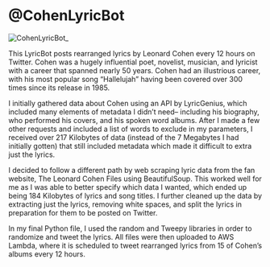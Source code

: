 # @CohenLyricBot 



![CohenLyricBot_](https://user-images.githubusercontent.com/102554461/168000102-f09af355-d69b-4c3d-90a6-13fc168234c0.jpeg)



This LyricBot posts rearranged lyrics by Leonard Cohen every 12 hours on Twitter. Cohen was a hugely influential poet, novelist, musician, and lyricist with a career that spanned nearly 50 years. Cohen had an illustrious career, with his most popular song “Hallelujah” having been covered over 300 times since its release in 1985.

I initially gathered data about Cohen using an API by LyricGenius, which included many elements of metadata I didn’t need– including his biography, who performed his covers, and his spoken word albums. After I made a few other requests and included a list of words to exclude in my parameters, I received over 217 Kilobytes of data (instead of the 7 Megabytes I had initially gotten) that still included metadata which made it difficult to extra just the lyrics. 

I decided to follow a different path by web scraping lyric data from the fan website, The Leonard Cohen Files using BeautifulSoup. This worked well for me as I was able to better specify which data I wanted, which ended up being 184 Kilobytes of lyrics and song titles. I further cleaned up the data by extracting just the lyrics, removing white spaces, and split the lyrics in preparation for them to be posted on Twitter. 

In my final Python file, I used the random and Tweepy libraries in order to randomize and tweet the lyrics. All files were then uploaded to AWS Lambda, where it is scheduled to tweet rearranged lyrics from 15 of Cohen’s albums every 12 hours. 







